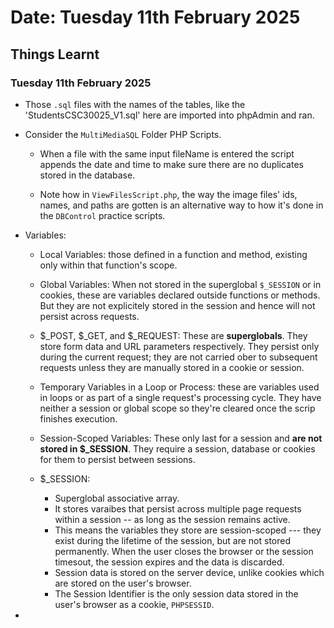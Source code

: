 #   Date: Tuesday 11th February 2025


##  Things Learnt

### Tuesday 11th February 2025
+   Those `.sql` files with the names of the tables, like the 'StudentsCSC30025_V1.sql' here are imported into phpAdmin and ran.

+   Consider the `MultiMediaSQL` Folder PHP Scripts.
    -   When a file with the same input fileName is entered
    the script appends the date and time to make sure
    there are no duplicates stored in the database.

    -   Note how in `ViewFilesScript.php`, the way the image files' ids, names, and paths are gotten is an alternative way
    to how it's done in the `DBControl` practice scripts.

+   Variables:
    +   Local Variables: those defined in a function and method, existing only within that function's scope.

    +   Global Variables: When not stored in the superglobal `$_SESSION` or in cookies, these are variables declared outside functions or methods. But they are not explicitely stored in the session and hence will not persist across requests.

    +   $_POST, $_GET, and $_REQUEST:   These are **superglobals**. They store form data and URL parameters respectively. They persist only during the current request; they are not carried ober to subsequent requests unless they are manually stored in a cookie or session.

    +   Temporary Variables in a Loop or Process: these are variables used in loops or as part of a single request's processing cycle.  They have neither a session or global scope so they're cleared once the scrip finishes execution.

    +   Session-Scoped Variables: These only last for a session and **are not stored in $_SESSION**. They require a session, database or cookies for them to persist between sessions.

    +   $_SESSION:
        -   Superglobal associative array.
        -   It stores varaibes that persist across multiple page requests within a session -- as long as the session remains active.
        -   This means the variables they store are session-scoped --- they exist during the lifetime of the session, but are not stored permanently. When the user closes the browser or the session timesout, the session expires and the data is discarded.
        -  Session data is stored on the server device, unlike cookies which are stored on the user's browser. 
        -   The Session Identifier is the only session data stored in the user's browser as a cookie, `PHPSESSID`.

+   